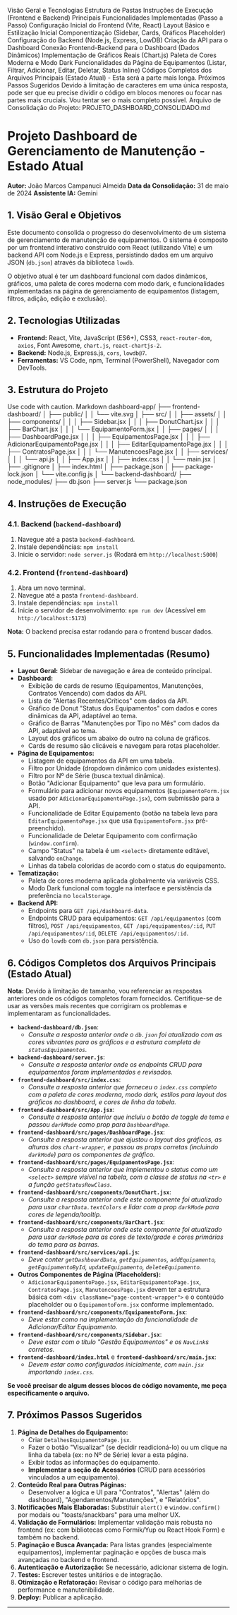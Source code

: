 Visão Geral e Tecnologias
Estrutura de Pastas
Instruções de Execução (Frontend e Backend)
Principais Funcionalidades Implementadas (Passo a Passo)
Configuração Inicial do Frontend (Vite, React)
Layout Básico e Estilização Inicial
Componentização (Sidebar, Cards, Gráficos Placeholder)
Configuração do Backend (Node.js, Express, LowDB)
Criação da API para o Dashboard
Conexão Frontend-Backend para o Dashboard (Dados Dinâmicos)
Implementação de Gráficos Reais (Chart.js)
Paleta de Cores Moderna e Modo Dark
Funcionalidades da Página de Equipamentos (Listar, Filtrar, Adicionar, Editar, Deletar, Status Inline)
Códigos Completos dos Arquivos Principais (Estado Atual) - Esta será a parte mais longa.
Próximos Passos Sugeridos
Devido à limitação de caracteres em uma única resposta, pode ser que eu precise dividir o código em blocos menores ou focar nas partes mais cruciais. Vou tentar ser o mais completo possível.
Arquivo de Consolidação do Projeto: PROJETO_DASHBOARD_CONSOLIDADO.md
# Projeto Dashboard de Gerenciamento de Manutenção - Estado Atual

**Autor:** João Marcos Campanuci Almeida
**Data da Consolidação:** 31 de maio de 2024
**Assistente IA:** Gemini

## 1. Visão Geral e Objetivos

Este documento consolida o progresso do desenvolvimento de um sistema de gerenciamento de manutenção de equipamentos. O sistema é composto por um frontend interativo construído com React (utilizando Vite) e um backend API com Node.js e Express, persistindo dados em um arquivo JSON (`db.json`) através da biblioteca `lowdb`.

O objetivo atual é ter um dashboard funcional com dados dinâmicos, gráficos, uma paleta de cores moderna com modo dark, e funcionalidades implementadas na página de gerenciamento de equipamentos (listagem, filtros, adição, edição e exclusão).

## 2. Tecnologias Utilizadas

*   **Frontend:** React, Vite, JavaScript (ES6+), CSS3, `react-router-dom`, `axios`, Font Awesome, `chart.js`, `react-chartjs-2`.
*   **Backend:** Node.js, Express.js, `cors`, `lowdb@7`.
*   **Ferramentas:** VS Code, npm, Terminal (PowerShell), Navegador com DevTools.

## 3. Estrutura do Projeto
Use code with caution.
Markdown
dashboard-app/
├── frontend-dashboard/
│ ├── public/
│ │ └── vite.svg
│ ├── src/
│ │ ├── assets/
│ │ ├── components/
│ │ │ ├── Sidebar.jsx
│ │ │ ├── DonutChart.jsx
│ │ │ ├── BarChart.jsx
│ │ │ └── EquipamentoForm.jsx
│ │ ├── pages/
│ │ │ ├── DashboardPage.jsx
│ │ │ ├── EquipamentosPage.jsx
│ │ │ ├── AdicionarEquipamentoPage.jsx
│ │ │ ├── EditarEquipamentoPage.jsx
│ │ │ ├── ContratosPage.jsx
│ │ │ └── ManutencoesPage.jsx
│ │ ├── services/
│ │ │ └── api.js
│ │ ├── App.jsx
│ │ ├── index.css
│ │ └── main.jsx
│ ├── .gitignore
│ ├── index.html
│ ├── package.json
│ ├── package-lock.json
│ └── vite.config.js
│
└── backend-dashboard/
├── node_modules/
├── db.json
├── server.js
└── package.json
## 4. Instruções de Execução

### 4.1. Backend (`backend-dashboard`)
1.  Navegue até a pasta `backend-dashboard`.
2.  Instale dependências: `npm install`
3.  Inicie o servidor: `node server.js` (Rodará em `http://localhost:5000`)

### 4.2. Frontend (`frontend-dashboard`)
1.  Abra um novo terminal.
2.  Navegue até a pasta `frontend-dashboard`.
3.  Instale dependências: `npm install`
4.  Inicie o servidor de desenvolvimento: `npm run dev` (Acessível em `http://localhost:5173`)

**Nota:** O backend precisa estar rodando para o frontend buscar dados.

## 5. Funcionalidades Implementadas (Resumo)

*   **Layout Geral:** Sidebar de navegação e área de conteúdo principal.
*   **Dashboard:**
    *   Exibição de cards de resumo (Equipamentos, Manutenções, Contratos Vencendo) com dados da API.
    *   Lista de "Alertas Recentes/Críticos" com dados da API.
    *   Gráfico de Donut "Status dos Equipamentos" com dados e cores dinâmicas da API, adaptável ao tema.
    *   Gráfico de Barras "Manutenções por Tipo no Mês" com dados da API, adaptável ao tema.
    *   Layout dos gráficos um abaixo do outro na coluna de gráficos.
    *   Cards de resumo são clicáveis e navegam para rotas placeholder.
*   **Página de Equipamentos:**
    *   Listagem de equipamentos da API em uma tabela.
    *   Filtro por Unidade (dropdown dinâmico com unidades existentes).
    *   Filtro por Nº de Série (busca textual dinâmica).
    *   Botão "Adicionar Equipamento" que leva para um formulário.
    *   Formulário para adicionar novos equipamentos (`EquipamentoForm.jsx` usado por `AdicionarEquipamentoPage.jsx`), com submissão para a API.
    *   Funcionalidade de Editar Equipamento (botão na tabela leva para `EditarEquipamentoPage.jsx` que usa `EquipamentoForm.jsx` pré-preenchido).
    *   Funcionalidade de Deletar Equipamento com confirmação (`window.confirm`).
    *   Campo "Status" na tabela é um `<select>` diretamente editável, salvando `onChange`.
    *   Linhas da tabela coloridas de acordo com o status do equipamento.
*   **Tematização:**
    *   Paleta de cores moderna aplicada globalmente via variáveis CSS.
    *   Modo Dark funcional com toggle na interface e persistência da preferência no `localStorage`.
*   **Backend API:**
    *   Endpoints para `GET /api/dashboard-data`.
    *   Endpoints CRUD para equipamentos: `GET /api/equipamentos` (com filtros), `POST /api/equipamentos`, `GET /api/equipamentos/:id`, `PUT /api/equipamentos/:id`, `DELETE /api/equipamentos/:id`.
    *   Uso do `lowdb` com `db.json` para persistência.

## 6. Códigos Completos dos Arquivos Principais (Estado Atual)

**Nota:** Devido à limitação de tamanho, vou referenciar as respostas anteriores onde os códigos completos foram fornecidos. Certifique-se de usar as versões mais recentes que corrigiram os problemas e implementaram as funcionalidades.

*   **`backend-dashboard/db.json`**:
    *   *Consulte a resposta anterior onde o `db.json` foi atualizado com as cores vibrantes para os gráficos e a estrutura completa de `statusEquipamentos`.*
*   **`backend-dashboard/server.js`**:
    *   *Consulte a resposta anterior onde os endpoints CRUD para equipamentos foram implementados e revisados.*
*   **`frontend-dashboard/src/index.css`**:
    *   *Consulte a resposta anterior que forneceu o `index.css` completo com a paleta de cores moderna, modo dark, estilos para layout dos gráficos no dashboard, e cores de linha da tabela.*
*   **`frontend-dashboard/src/App.jsx`**:
    *   *Consulte a resposta anterior que incluiu o botão de toggle de tema e passou `darkMode` como prop para `DashboardPage`.*
*   **`frontend-dashboard/src/pages/DashboardPage.jsx`**:
    *   *Consulte a resposta anterior que ajustou o layout dos gráficos, as alturas dos `chart-wrapper`, e passou as props corretas (incluindo `darkMode`) para os componentes de gráfico.*
*   **`frontend-dashboard/src/pages/EquipamentosPage.jsx`**:
    *   *Consulte a resposta anterior que implementou o status como um `<select>` sempre visível na tabela, com a classe de status na `<tr>` e a função `getStatusRowClass`.*
*   **`frontend-dashboard/src/components/DonutChart.jsx`**:
    *   *Consulte a resposta anterior onde este componente foi atualizado para usar `chartData.textColors` e lidar com a prop `darkMode` para cores de legenda/tooltip.*
*   **`frontend-dashboard/src/components/BarChart.jsx`**:
    *   *Consulte a resposta anterior onde este componente foi atualizado para usar `darkMode` para as cores de texto/grade e cores primárias do tema para as barras.*
*   **`frontend-dashboard/src/services/api.js`**:
    *   *Deve conter `getDashboardData`, `getEquipamentos`, `addEquipamento`, `getEquipamentoById`, `updateEquipamento`, `deleteEquipamento`.*
*   **Outros Componentes de Página (Placeholders):**
    *   `AdicionarEquipamentoPage.jsx`, `EditarEquipamentoPage.jsx`, `ContratosPage.jsx`, `ManutencoesPage.jsx` devem ter a estrutura básica com `<div className="page-content-wrapper">` e o conteúdo placeholder ou o `EquipamentoForm.jsx` conforme implementado.
*   **`frontend-dashboard/src/components/EquipamentoForm.jsx`**:
    *   *Deve estar como na implementação da funcionalidade de Adicionar/Editar Equipamento.*
*   **`frontend-dashboard/src/components/Sidebar.jsx`**:
    *   *Deve estar com o título "Gestão Equipamentos" e os `NavLink`s corretos.*
*   **`frontend-dashboard/index.html`** e **`frontend-dashboard/src/main.jsx`**:
    *   *Devem estar como configurados inicialmente, com `main.jsx` importando `index.css`.*

**Se você precisar de algum desses blocos de código novamente, me peça especificamente o arquivo.**

## 7. Próximos Passos Sugeridos

1.  **Página de Detalhes do Equipamento:**
    *   Criar `DetalhesEquipamentoPage.jsx`.
    *   Fazer o botão "Visualizar" (se decidir readicioná-lo) ou um clique na linha da tabela (ex: no Nº de Série) levar a esta página.
    *   Exibir todas as informações do equipamento.
    *   **Implementar a seção de Acessórios** (CRUD para acessórios vinculados a um equipamento).
2.  **Conteúdo Real para Outras Páginas:**
    *   Desenvolver a lógica e UI para "Contratos", "Alertas" (além do dashboard), "Agendamentos/Manutenções", e "Relatórios".
3.  **Notificações Mais Elaboradas:** Substituir `alert()` e `window.confirm()` por modais ou "toasts/snackbars" para uma melhor UX.
4.  **Validação de Formulários:** Implementar validação mais robusta no frontend (ex: com bibliotecas como Formik/Yup ou React Hook Form) e também no backend.
5.  **Paginação e Busca Avançada:** Para listas grandes (especialmente equipamentos), implementar paginação e opções de busca mais avançadas no backend e frontend.
6.  **Autenticação e Autorização:** Se necessário, adicionar sistema de login.
7.  **Testes:** Escrever testes unitários e de integração.
8.  **Otimização e Refatoração:** Revisar o código para melhorias de performance e manutenibilidade.
9.  **Deploy:** Publicar a aplicação.

---